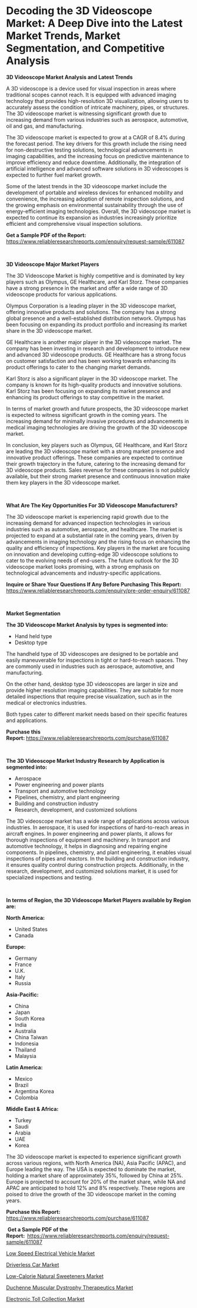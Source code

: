<p><h1>Decoding the 3D Videoscope Market: A Deep Dive into the Latest Market Trends, Market Segmentation, and Competitive Analysis</h1></p><p><strong>3D Videoscope Market Analysis and Latest Trends</strong></p>
<p><p>A 3D videoscope is a device used for visual inspection in areas where traditional scopes cannot reach. It is equipped with advanced imaging technology that provides high-resolution 3D visualization, allowing users to accurately assess the condition of intricate machinery, pipes, or structures. The 3D videoscope market is witnessing significant growth due to increasing demand from various industries such as aerospace, automotive, oil and gas, and manufacturing.</p><p>The 3D videoscope market is expected to grow at a CAGR of 8.4% during the forecast period. The key drivers for this growth include the rising need for non-destructive testing solutions, technological advancements in imaging capabilities, and the increasing focus on predictive maintenance to improve efficiency and reduce downtime. Additionally, the integration of artificial intelligence and advanced software solutions in 3D videoscopes is expected to further fuel market growth.</p><p>Some of the latest trends in the 3D videoscope market include the development of portable and wireless devices for enhanced mobility and convenience, the increasing adoption of remote inspection solutions, and the growing emphasis on environmental sustainability through the use of energy-efficient imaging technologies. Overall, the 3D videoscope market is expected to continue its expansion as industries increasingly prioritize efficient and comprehensive visual inspection solutions.</p></p>
<p><strong>Get a Sample PDF of the Report:&nbsp;</strong> <a href="https://www.reliableresearchreports.com/enquiry/request-sample/611087">https://www.reliableresearchreports.com/enquiry/request-sample/611087</a></p>
<p>&nbsp;</p>
<p><strong>3D Videoscope Major Market Players</strong></p>
<p><p>The 3D Videoscope Market is highly competitive and is dominated by key players such as Olympus, GE Healthcare, and Karl Storz. These companies have a strong presence in the market and offer a wide range of 3D videoscope products for various applications.</p><p>Olympus Corporation is a leading player in the 3D videoscope market, offering innovative products and solutions. The company has a strong global presence and a well-established distribution network. Olympus has been focusing on expanding its product portfolio and increasing its market share in the 3D videoscope market.</p><p>GE Healthcare is another major player in the 3D videoscope market. The company has been investing in research and development to introduce new and advanced 3D videoscope products. GE Healthcare has a strong focus on customer satisfaction and has been working towards enhancing its product offerings to cater to the changing market demands.</p><p>Karl Storz is also a significant player in the 3D videoscope market. The company is known for its high-quality products and innovative solutions. Karl Storz has been focusing on expanding its market presence and enhancing its product offerings to stay competitive in the market.</p><p>In terms of market growth and future prospects, the 3D videoscope market is expected to witness significant growth in the coming years. The increasing demand for minimally invasive procedures and advancements in medical imaging technologies are driving the growth of the 3D videoscope market.</p><p>In conclusion, key players such as Olympus, GE Healthcare, and Karl Storz are leading the 3D videoscope market with a strong market presence and innovative product offerings. These companies are expected to continue their growth trajectory in the future, catering to the increasing demand for 3D videoscope products. Sales revenue for these companies is not publicly available, but their strong market presence and continuous innovation make them key players in the 3D videoscope market.</p></p>
<p>&nbsp;</p>
<p><strong>What Are The Key Opportunities For 3D Videoscope Manufacturers?</strong></p>
<p><p>The 3D videoscope market is experiencing rapid growth due to the increasing demand for advanced inspection technologies in various industries such as automotive, aerospace, and healthcare. The market is projected to expand at a substantial rate in the coming years, driven by advancements in imaging technology and the rising focus on enhancing the quality and efficiency of inspections. Key players in the market are focusing on innovation and developing cutting-edge 3D videoscope solutions to cater to the evolving needs of end-users. The future outlook for the 3D videoscope market looks promising, with a strong emphasis on technological advancements and industry-specific applications.</p></p>
<p><strong>Inquire or Share Your Questions If Any Before Purchasing This Report:</strong> <a href="https://www.reliableresearchreports.com/enquiry/pre-order-enquiry/611087">https://www.reliableresearchreports.com/enquiry/pre-order-enquiry/611087</a></p>
<p>&nbsp;</p>
<p><strong>Market Segmentation</strong></p>
<p><strong>The 3D Videoscope Market Analysis by types is segmented into:</strong></p>
<p><ul><li>Hand held type</li><li>Desktop type</li></ul></p>
<p><p>The handheld type of 3D videoscopes are designed to be portable and easily maneuverable for inspections in tight or hard-to-reach spaces. They are commonly used in industries such as aerospace, automotive, and manufacturing. </p><p>On the other hand, desktop type 3D videoscopes are larger in size and provide higher resolution imaging capabilities. They are suitable for more detailed inspections that require precise visualization, such as in the medical or electronics industries. </p><p>Both types cater to different market needs based on their specific features and applications.</p></p>
<p><strong>Purchase this Report:&nbsp;</strong><a href="https://www.reliableresearchreports.com/purchase/611087">https://www.reliableresearchreports.com/purchase/611087</a></p>
<p>&nbsp;</p>
<p><strong>The 3D Videoscope Market Industry Research by Application is segmented into:</strong></p>
<p><ul><li>Aerospace</li><li>Power engineering and power plants</li><li>Transport and automotive technology</li><li>Pipelines, chemistry, and plant engineering</li><li>Building and construction industry</li><li>Research, development, and customized solutions</li></ul></p>
<p><p>The 3D videoscope market has a wide range of applications across various industries. In aerospace, it is used for inspections of hard-to-reach areas in aircraft engines. In power engineering and power plants, it allows for thorough inspections of equipment and machinery. In transport and automotive technology, it helps in diagnosing and repairing engine components. In pipelines, chemistry, and plant engineering, it enables visual inspections of pipes and reactors. In the building and construction industry, it ensures quality control during construction projects. Additionally, in the research, development, and customized solutions market, it is used for specialized inspections and testing.</p></p>
<p>&nbsp;</p>
<p><strong>In terms of Region, the 3D Videoscope Market Players available by Region are:</strong></p>
<p>
    <p> <strong> North America: </strong>
        <ul>
            <li>United States</li>
            <li>Canada</li>
        </ul>
        </p> 
    <p> <strong> Europe: </strong>
        <ul>
            <li>Germany</li>
            <li>France</li>
            <li>U.K.</li>
            <li>Italy</li>
            <li>Russia</li>
        </ul>
        </p> 
    <p> <strong> Asia-Pacific: </strong>
        <ul>
            <li>China</li>
            <li>Japan</li>
            <li>South Korea</li>
            <li>India</li>
            <li>Australia</li>
            <li>China Taiwan</li>
            <li>Indonesia</li>
            <li>Thailand</li>
            <li>Malaysia</li>
        </ul>
        </p> 
    <p> <strong> Latin America: </strong>
        <ul>
            <li>Mexico</li>
            <li>Brazil</li>
            <li>Argentina Korea</li>
            <li>Colombia</li>
        </ul>
        </p> 
    <p> <strong> Middle East & Africa: </strong>
        <ul>
            <li>Turkey</li>
            <li>Saudi</li>
            <li>Arabia</li>
            <li>UAE</li>
            <li>Korea</li>
        </ul>
    </p>
    </p>
<p><p>The 3D videoscope market is expected to experience significant growth across various regions, with North America (NA), Asia Pacific (APAC), and Europe leading the way. The USA is expected to dominate the market, holding a market share of approximately 35%, followed by China at 25%. Europe is projected to account for 20% of the market share, while NA and APAC are anticipated to hold 12% and 8% respectively. These regions are poised to drive the growth of the 3D videoscope market in the coming years.</p></p>
<p><strong>Purchase this Report: </strong><a href="https://www.reliableresearchreports.com/purchase/611087">https://www.reliableresearchreports.com/purchase/611087</a></p>
<p>&nbsp;<strong>Get a Sample PDF of the Report:&nbsp;&nbsp;</strong><a href="https://www.reliableresearchreports.com/enquiry/request-sample/611087">https://www.reliableresearchreports.com/enquiry/request-sample/611087</a></p>
<p><strong></strong></p>
<p><p><a href="https://github.com/elizabethdagraca/Market-Research-Report-List-2/blob/main/low-speed-electrical-vehicle-market.md">Low Speed Electrical Vehicle Market</a></p><p><a href="https://medium.com/p/69c85eee16a2/edit">Driverless Car Market</a></p><p><a href="https://github.com/zjyglelu/Market-Research-Report-List-1/blob/main/low-calorie-natural-sweeteners-market.md">Low-Calorie Natural Sweeteners Market</a></p><p><a href="https://medium.com/p/ddca3512d549/edit">Duchenne Muscular Dystrophy Therapeutics Market</a></p><p><a href="https://medium.com/p/12f67e34bb14/edit">Electronic Toll Collection Market</a></p></p>